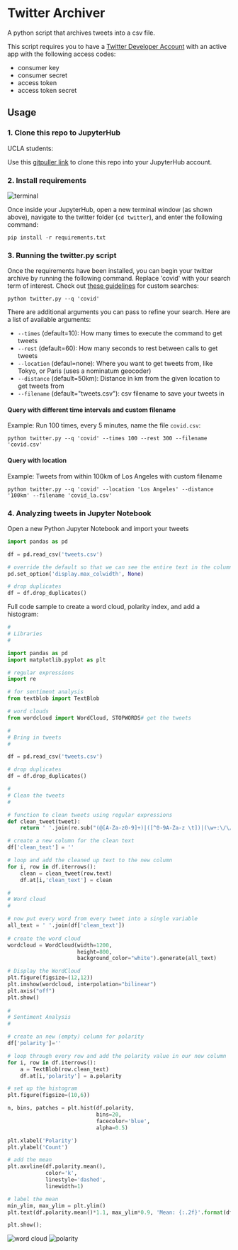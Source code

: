 # Twitter Archiver

A python script that archives tweets into a csv file.

This script requires you to have a [Twitter Developer Account](https://developer.twitter.com/en/apply-for-access) with an active app with the following access codes:

- consumer key
- consumer secret
- access token
- access token secret

## Usage

### 1. Clone this repo to JupyterHub

UCLA students:

Use this [gitpuller link](https://jupyter.idre.ucla.edu/hub/user-redirect/git-pull?repo=https%3A%2F%2Fgithub.com%2Fyohman%2Ftwitter&urlpath=tree%2Ftwitter%2F&branch=main) to clone this repo into your JupyterHub account.

### 2. Install requirements

![terminal](images/terminal.png)

Once inside your JupyterHub, open a new terminal window (as shown above), navigate to the twitter folder (`cd twitter`), and enter the following command:

```
pip install -r requirements.txt
```
### 3. Running the twitter.py script

Once the requirements have been installed, you can begin your twitter archive by running the following command. Replace 'covid' with your search term of interest. Check out [these guidelines](https://developer.twitter.com/en/docs/twitter-api/v1/rules-and-filtering/search-operators) for custom searches:

```console
python twitter.py --q 'covid'
```

There are additional arguments you can pass to refine your search. Here are a list of available arguments:

- `--times` (default=10): How many times to execute the command to get tweets
- `--rest` (default=60): How many seconds to rest between calls to get tweets
- `--location` (defaul=none): Where you want to get tweets from, like Tokyo, or Paris (uses a nominatum geocoder)
- `--distance` (default=50km): Distance in km from the given location to get tweets from
- `--filename` (default="tweets.csv"): csv filename to save your tweets in

#### Query with different time intervals and custom filename

Example: Run 100 times, every 5 minutes, name the file `covid.csv`:

```console
python twitter.py --q 'covid' --times 100 --rest 300 --filename 'covid.csv'
```

#### Query with location

Example: Tweets from within 100km of Los Angeles with custom filename

```console
python twitter.py --q 'covid' --location 'Los Angeles' --distance '100km' --filename 'covid_la.csv'
```

### 4. Analyzing tweets in Jupyter Notebook

Open a new Python Jupyter Notebook and import your tweets

```python
import pandas as pd

df = pd.read_csv('tweets.csv')

# override the default so that we can see the entire text in the column
pd.set_option('display.max_colwidth', None)

# drop duplicates
df = df.drop_duplicates()

```

Full code sample to create a word cloud, polarity index, and add a histogram:

```python
#
# Libraries
#

import pandas as pd
import matplotlib.pyplot as plt

# regular expressions
import re

# for sentiment analysis
from textblob import TextBlob

# word clouds
from wordcloud import WordCloud, STOPWORDS# get the tweets

#
# Bring in tweets
#

df = pd.read_csv('tweets.csv')

# drop duplicates
df = df.drop_duplicates()

#
# Clean the tweets
#

# function to clean tweets using regular expressions
def clean_tweet(tweet):
    return ' '.join(re.sub("(@[A-Za-z0-9]+)|([^0-9A-Za-z \t])|(\w+:\/\/\S+)", "", tweet).split())

# create a new column for the clean text
df['clean_text'] = ''

# loop and add the cleaned up text to the new column
for i, row in df.iterrows():
    clean = clean_tweet(row.text)
    df.at[i,'clean_text'] = clean

#
# Word cloud
#

# now put every word from every tweet into a single variable
all_text = ' '.join(df['clean_text'])
    
# create the word cloud
wordcloud = WordCloud(width=1200, 
                      height=800,
                      background_color="white").generate(all_text)

# Display the WordCloud                    
plt.figure(figsize=(12,12))
plt.imshow(wordcloud, interpolation="bilinear")
plt.axis("off")
plt.show()    
    
#
# Sentiment Analysis
#

# create an new (empty) column for polarity
df['polarity']=''

# loop through every row and add the polarity value in our new column
for i, row in df.iterrows():
    a = TextBlob(row.clean_text)
    df.at[i,'polarity'] = a.polarity

# set up the histogram
plt.figure(figsize=(10,6))

n, bins, patches = plt.hist(df.polarity, 
                            bins=20, 
                            facecolor='blue', 
                            alpha=0.5)

plt.xlabel('Polarity')
plt.ylabel('Count')

# add the mean
plt.axvline(df.polarity.mean(), 
            color='k', 
            linestyle='dashed', 
            linewidth=1)

# label the mean
min_ylim, max_ylim = plt.ylim()
plt.text(df.polarity.mean()*1.1, max_ylim*0.9, 'Mean: {:.2f}'.format(df.polarity.mean()))

plt.show();
```
![word cloud](images/wordcloud.png)
![polarity](images/polarity.png)
